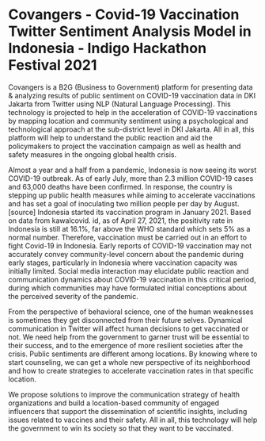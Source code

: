 # Covangers - Covid-19 Vaccination Twitter Sentiment Analysis Model in Indonesia - Indigo Hackathon Festival 2021
Covangers is a B2G (Business to Government) platform for presenting data & analyzing results of public sentiment on COVID-19 vaccination data in DKI Jakarta from Twitter using NLP (Natural Language Processing). This technology is projected to help in the acceleration of COVID-19 vaccinations by mapping location and community sentiment using a psychological and technological approach at the sub-district level in DKI Jakarta. All in all, this platform will help to understand the public reaction and aid the policymakers to project the vaccination campaign as well as health and safety measures in the ongoing global health crisis.

Almost a year and a half from a pandemic, Indonesia is now seeing its worst COVID-19 outbreak. As of early July, more than 2.3 million COVID-19 cases and 63,000 deaths have been confirmed. In response, the country is stepping up public health measures while aiming to accelerate vaccinations and has set a goal of inoculating two million people per day by August. [source]
Indonesia started its vaccination program in January 2021. Based on data from kawalcovid. id, as of April 27, 2021, the positivity rate in Indonesia is still at 16.1%, far above the WHO standard which sets 5% as a normal number. Therefore, vaccination must be carried out in an effort to fight Covid-19 in Indonesia.
Early reports of COVID-19 vaccination may not accurately convey community-level concern about the pandemic during early stages, particularly in Indonesia where vaccination capacity was initially limited. Social media interaction may elucidate public reaction and communication dynamics about COVID-19 vaccination in this critical period, during which communities may have formulated initial conceptions about the perceived severity of the pandemic.


From the perspective of behavioral science, one of the human weaknesses is sometimes they get disconnected from their future selves. Dynamical communication in Twitter will affect human decisions to get vaccinated or not. We need help from the government to garner trust will be essential to their success, and to the emergence of more resilient societies after the crisis.
Public sentiments are different among locations. By knowing where to start counseling, we can get a whole new perspective of its neighborhood and how to create strategies to accelerate vaccination rates in that specific location.

We propose solutions to improve the communication strategy of health organizations and build a location-based community of engaged influencers that support the dissemination of scientific insights, including issues related to vaccines and their safety. All in all, this technology will help the government to win its society so that they want to be vaccinated.



